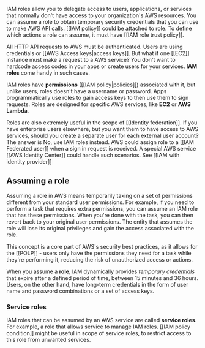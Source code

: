 IAM roles allow you to delegate access to users, applications, or services that normally don't have access to your organization's AWS resources. You can assume a role to obtain temporary security credentials that you can use to make AWS API calls. [[IAM policy]] could be attached to role. To define which actions a role can assume, it must have [[IAM role trust policy]].

All HTTP API requests to AWS must be authenticated. Users are using credentials or [[AWS Access keys|access keys]]. But what if one [[EC2]] instance must make a request to a AWS service? You don't want to hardcode access codes in your apps or create users for your services. **IAM roles** come handy in such cases.

IAM roles have **permissions** ([[IAM policy|policies]]) associated with it, but unlike users, roles doesn't have a username or password. Apps programmatically use roles to gain access keys to then use them to sign requests. Roles are designed for specific AWS services, like **EC2** or **AWS Lambda**.

Roles are also extremely useful in the scope of [[Identity federation]]. If you have enterprise users elsewhere, but you want them to have access to AWS services, should you create a separate user for each external user account? The answer is No, use IAM roles instead. AWS could assign role to a [[IAM Federated user]] when a sign in request is received. A special AWS service [[AWS Identity Center]] could handle such scenarios. See [[IAM with identity provider]]

## Assuming a role

Assuming a role in AWS means temporarily taking on a set of permissions different from your standard user permissions. For example, if you need to perform a task that requires extra permissions, you can assume an IAM role that has these permissions. When you're done with the task, you can then revert back to your original user permissions. The entity that assumes the role will lose its original privileges and gain the access associated with the role.

This concept is a core part of AWS's security best practices, as it allows for the [[POLP]] - users only have the permissions they need for a task while they're performing it, reducing the risk of unauthorized access or actions.

When you assume a **role**, IAM dynamically provides *temporary credentials* that expire after a defined period of time, between 15 minutes and 36 hours. Users, on the other hand, have long-term credentials in the form of user name and password combinations or a set of access keys. 

### Service roles

IAM roles that can be assumed by an AWS service are called **service roles**. For example, a role that allows service to manage IAM roles. [[IAM policy condition]] might be useful in scope of service roles, to restrict access to this role from unwanted services.